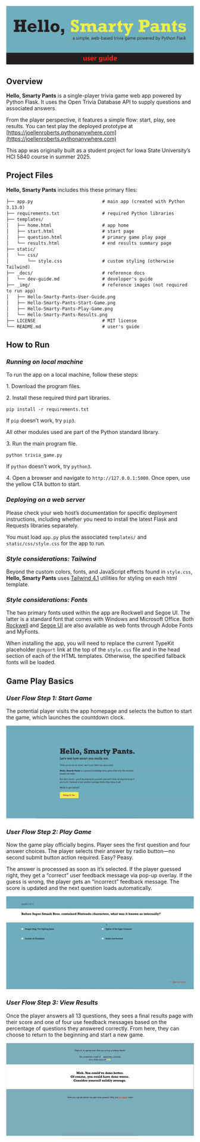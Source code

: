![Hello, Smarty Pants: a simple, single-player trivia game web app powered by Python Flask](_img/Hello-Smarty-Pants-User-Guide.png)

## **Overview**
**Hello, Smarty Pants** is a single-player trivia game web app powered by Python Flask. It uses the Open Trivia Database API to supply questions and associated answers. 

From the player perspective, it features a simple flow: start, play, see results.  You can test play the deployed prototype at [https://joellenroberts.pythonanywhere.com](https://joellenroberts.pythonanywhere.com) 

This app was originally built as a student project for Iowa State University’s HCI 5840 course in summer 2025.

## **Project Files**

**Hello, Smarty Pants** includes this these primary files:  

```
├── app.py                          # main app (created with Python 3.13.0)
├── requirements.txt                # required Python libraries
├── templates/                      
│   ├── home.html                   # app home
│   ├── start.html                  # start page
│   ├── question.html               # primary game play page
│   └── results.html                # end results summary page
├── static/
│   └── css/
│       └── style.css               # custom styling (otherwise Tailwind)
├── _docs/                          # reference docs
│   └── dev-guide.md                # developer's guide
├── _img/                           # reference images (not required to run app)
│   ├── Hello-Smarty-Pants-User-Guide.png   
│   ├── Hello-Smarty-Pants-Start-Game.png 
│   ├── Hello-Smarty-Pants-Play-Game.png
│   └── Hello-Smarty-Pants-Results.png
├── LICENSE                         # MIT license
└── README.md                       # user's guide
```

## **How to Run**

### ***Running on local machine***

To run the app on a local machine, follow these steps:

1\. Download the program files.

2\. Install these required third part libraries.  

```
pip install -r requirements.txt
```

If `pip` doesn’t work, try `pip3`.

All other modules used are part of the Python standard library.

3\. Run the main program file.  
```
python trivia_game.py
```

If `python` doesn’t work, try `python3`.

4\. Open a browser and navigate to `http://127.0.0.1:5000`. Once open, use the yellow CTA button to start.

### ***Deploying on a web server***

Please check your web host’s documentation for specific deployment instructions, including whether you need to install the latest Flask and Requests libraries separately. 

You must load `app.py` plus the associated `templates/` and `static/css/style.css` for the app to run.

### ***Style considerations: Tailwind***

Beyond the custom colors, fonts, and JavaScript effects found in `style.css`, **Hello, Smarty Pants** uses [Tailwind 4.1](https://tailwindcss.com) utilities for styling on each html template.

### ***Style considerations: Fonts***

The two primary fonts used within the app are Rockwell and Segoe UI. The latter is a standard font that comes with Windows and Microsoft Office. Both [Rockwell](https://fonts.adobe.com/fonts/rockwell) and [Segoe UI](https://fonts.adobe.com/fonts/segoe-ui) are also available as web fonts through Adobe Fonts and MyFonts. 

When installing the app, you will need to replace the current TypeKit placeholder `@import` link at the top of the `style.css` file and in the head section of each of the HTML templates. Otherwise, the specified fallback fonts will be loaded. 

## **Game Play Basics**

### ***User Flow Step 1: Start Game***

The potential player visits the app homepage and selects the button to start the game, which launches the countdown clock.

![Hello, Smarty Pants: Start Game](_img/Hello-Smarty-Pants-Start-Game.gif)

### ***User Flow Step 2: Play Game***

Now the game play officially begins. Player sees the first question and four answer choices. The player selects their answer by radio button—no second submit button action required. Easy? Peasy.

The answer is processed as soon as it’s selected. If the player guessed right, they get a “correct” user feedback message via pop-up overlay. If the guess is wrong, the player gets an “incorrect” feedback message. The score is updated and the next question loads automatically.

![Hello, Smarty Pants: Play Game](_img/Hello-Smarty-Pants-Play-Game.gif)

### ***User Flow Step 3: View Results***

Once the player answers all 13 questions, they sees a final results page with their score and one of four use feedback messages based on the percentage of questions they answered correctly. From here, they can choose to return to the beginning and start a new game.

![Hello, Smarty Pants: Final Results](_img/Hello-Smarty-Pants-Results.png)
